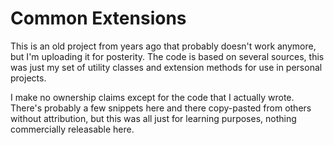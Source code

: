 # Common Extensions

This is an old project from years ago that probably doesn't work anymore, but I'm uploading it for posterity. The code is based on several sources, this was just my set of utility classes and extension methods for use in personal projects.

I make no ownership claims except for the code that I actually wrote. There's probably a few snippets here and there copy-pasted from others without attribution, but this was all just for learning purposes, nothing commercially releasable here.